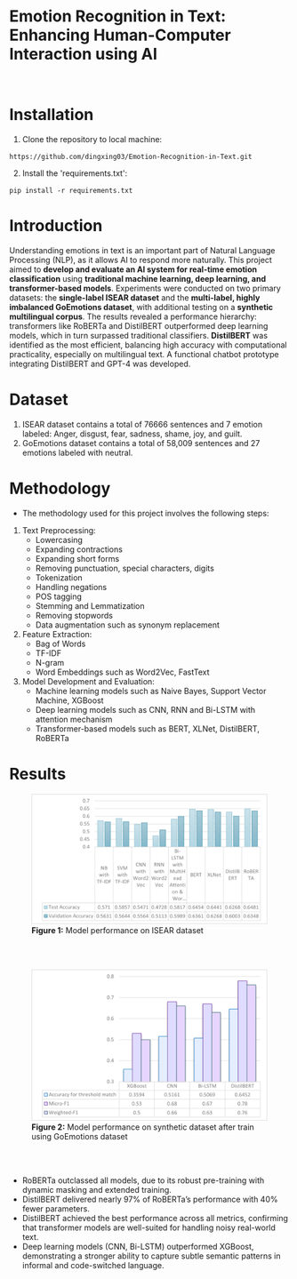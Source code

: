 # Emotion Recognition in Text: Enhancing Human-Computer Interaction using AI

<br>

# Installation
1. Clone the repository to local machine:
```
https://github.com/dingxing03/Emotion-Recognition-in-Text.git
```

2. Install the 'requirements.txt':
```
pip install -r requirements.txt
```

# Introduction
Understanding emotions in text is an important part of Natural Language Processing (NLP), as it allows AI to respond more naturally. This project aimed to **develop and evaluate an AI system for real-time emotion classification** using **traditional machine learning, deep learning, and transformer-based models**. Experiments were conducted on two primary datasets: the **single-label ISEAR dataset** and the **multi-label, highly imbalanced GoEmotions dataset**, with additional testing on a **synthetic multilingual corpus**. The results revealed a performance hierarchy: transformers like RoBERTa and DistilBERT outperformed deep learning models, which in turn surpassed traditional classifiers. **DistilBERT** was identified as the most efficient, balancing high accuracy with computational practicality, especially on multilingual text. A functional chatbot prototype integrating DistilBERT and GPT-4 was developed. 

# Dataset
1. ISEAR dataset contains a total of 76666 sentences and 7 emotion labeled: Anger, disgust, fear, sadness, shame, joy, and guilt.
2. GoEmotions dataset contains a total of 58,009 sentences and 27 emotions labeled with neutral.

# Methodology
- The methodology used for this project involves the following steps:
1. Text Preprocessing: 
    - Lowercasing
    - Expanding contractions
    - Expanding short forms 
    - Removing punctuation, special characters, digits
    - Tokenization
    - Handling negations
    - POS tagging
    - Stemming and Lemmatization
    - Removing stopwords
    - Data augmentation such as synonym replacement
2. Feature Extraction: 
    - Bag of Words
    - TF-IDF
    - N-gram
    - Word Embeddings such as Word2Vec, FastText
3. Model Development and Evaluation: 
    - Machine learning models such as Naive Bayes, Support Vector Machine, XGBoost
    - Deep learning models such as CNN, RNN and Bi-LSTM with attention mechanism
    - Transformer-based models such as BERT, XLNet, DistilBERT, RoBERTa

# Results
<figure>
  <img src="performance_on_ISEAR.png" alt="ISEAR Performance" width="500">
  <figcaption><b>Figure 1:</b> Model performance on ISEAR dataset</figcaption>
</figure>
<br><br>
<figure>
  <img src="performance_on_synthetic.png" alt="Synthetic Performance" width="500">
  <figcaption><b>Figure 2:</b> Model performance on synthetic dataset after train using GoEmotions dataset</figcaption>
</figure>
<br><br>

- RoBERTa outclassed all models, due to its robust pre-training with dynamic masking and extended training.
- DistilBERT delivered nearly 97% of RoBERTa’s performance with 40% fewer parameters.
- DistilBERT achieved the best performance across all metrics, confirming that transformer models are well-suited for handling noisy real-world text.
- Deep learning models (CNN, Bi-LSTM) outperformed XGBoost, demonstrating a stronger ability to capture subtle semantic patterns in informal and code-switched language.

